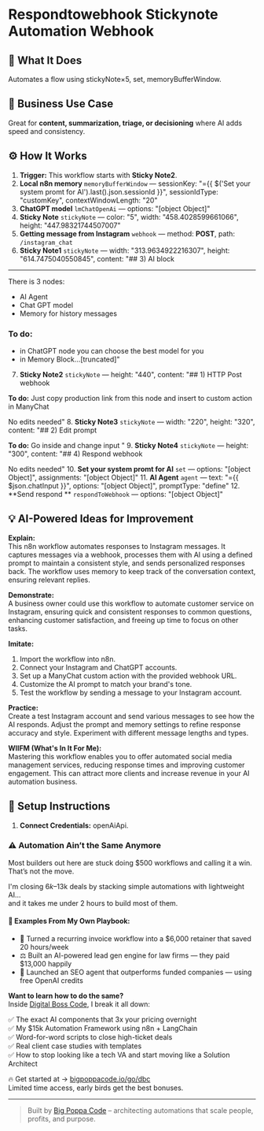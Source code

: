 # Respondtowebhook Stickynote Automation Webhook
## 🚀 What It Does
Automates a flow using stickyNote×5, set, memoryBufferWindow.

## 💼 Business Use Case
Great for **content, summarization, triage, or decisioning** where AI adds speed and consistency.

## ⚙️ How It Works
1. **Trigger:** This workflow starts with **Sticky Note2**.
2. **Local n8n memory** `memoryBufferWindow` — sessionKey: "={{ $('Set your system promt for AI').last().json.sessionId }}", sessionIdType: "customKey", contextWindowLength: "20"
3. **ChatGPT model** `lmChatOpenAi` — options: "[object Object]"
4. **Sticky Note** `stickyNote` — color: "5", width: "458.4028599661066", height: "447.98321744507007"
5. **Getting message from Instagram** `webhook` — method: **POST**, path: `/instagram_chat`
6. **Sticky Note1** `stickyNote` — width: "313.9634922216307", height: "614.7475040550845", content: "## 3) AI block
---
There is 3 nodes:
- AI Agent
- Chat GPT model
- Memory for history messages

### To do:
- in ChatGPT node you can choose the best model for you
- in Memory Block…[truncated]"
7. **Sticky Note2** `stickyNote` — height: "440", content: "## 1) HTTP Post webhook

**To do:**
Just copy production link from this node and insert to custom action in ManyChat

No edits needed"
8. **Sticky Note3** `stickyNote` — width: "220", height: "320", content: "## 2) Edit prompt

**To do:**
Go inside and change input
"
9. **Sticky Note4** `stickyNote` — height: "300", content: "## 4) Respond webhook

No edits needed"
10. **Set your system promt for AI** `set` — options: "[object Object]", assignments: "[object Object]"
11. **AI Agent** `agent` — text: "={{ $json.chatInput }}", options: "[object Object]", promptType: "define"
12. **Send respond ** `respondToWebhook` — options: "[object Object]"

## 💡 AI-Powered Ideas for Improvement
**Explain:**  
This n8n workflow automates responses to Instagram messages. It captures messages via a webhook, processes them with AI using a defined prompt to maintain a consistent style, and sends personalized responses back. The workflow uses memory to keep track of the conversation context, ensuring relevant replies.

**Demonstrate:**  
A business owner could use this workflow to automate customer service on Instagram, ensuring quick and consistent responses to common questions, enhancing customer satisfaction, and freeing up time to focus on other tasks.

**Imitate:**  
1. Import the workflow into n8n.
2. Connect your Instagram and ChatGPT accounts.
3. Set up a ManyChat custom action with the provided webhook URL.
4. Customize the AI prompt to match your brand's tone.
5. Test the workflow by sending a message to your Instagram account.

**Practice:**  
Create a test Instagram account and send various messages to see how the AI responds. Adjust the prompt and memory settings to refine response accuracy and style. Experiment with different message lengths and types.

**WIIFM (What's In It For Me):**  
Mastering this workflow enables you to offer automated social media management services, reducing response times and improving customer engagement. This can attract more clients and increase revenue in your AI automation business.

## 🔧 Setup Instructions
1. **Connect Credentials:** openAiApi.

### ⚠️ Automation Ain’t the Same Anymore

Most builders out here are stuck doing $500 workflows and calling it a win.  
That’s not the move.  

I'm closing $6k–$13k deals by stacking simple automations with lightweight AI...  
and it takes me under 2 hours to build most of them.

#### 🧠 Examples From My Own Playbook:
- 🔁 Turned a recurring invoice workflow into a $6,000 retainer that saved 20 hours/week  
- ⚖️ Built an AI-powered lead gen engine for law firms — they paid $13,000 happily  
- 🚀 Launched an SEO agent that outperforms funded companies — using free OpenAI credits  

**Want to learn how to do the same?**  
Inside [Digital Boss Code](https://bigpoppacode.io/go/dbc), I break it all down:

✅ The exact AI components that 3x your pricing overnight  
✅ My $15k Automation Framework using n8n + LangChain  
✅ Word-for-word scripts to close high-ticket deals  
✅ Real client case studies with templates  
✅ How to stop looking like a tech VA and start moving like a Solution Architect  

🔥 Get started at → [bigpoppacode.io/go/dbc](https://bigpoppacode.io/go/dbc)  
Limited time access, early birds get the best bonuses.

---
> Built by [Big Poppa Code](https://bigpoppacode.io) – architecting automations that scale people, profits, and purpose.
